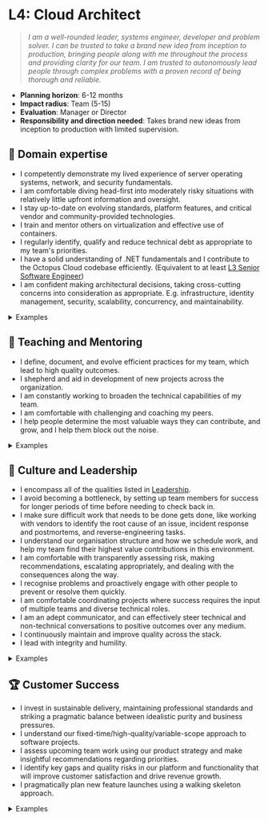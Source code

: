 # L4: Cloud Architect

> _I am a well-rounded leader, systems engineer, developer and problem solver. I can be trusted to take a brand new idea from inception to production, bringing people along with me throughout the process and providing clarity for our team. I am trusted to autonomously lead people through complex problems with a proven record of being thorough and reliable._

- **Planning horizon**: 6-12 months
- **Impact radius**: Team (5-15)
- **Evaluation**: Manager or Director
- **Responsibility and direction needed**: Takes brand new ideas from inception to production with limited supervision.

## 🦉 Domain expertise

- I competently demonstrate my lived experience of server operating systems, network, and security fundamentals.
- I am comfortable diving head-first into moderately risky situations with relatively little upfront information and oversight.
- I stay up-to-date on evolving standards, platform features, and critical vendor and community-provided technologies.
- I train and mentor others on virtualization and effective use of containers.
- I regularly identify, qualify and reduce technical debt as appropriate to my team's priorities.
- I have a solid understanding of .NET fundamentals and I contribute to the Octopus Cloud codebase efficiently. (Equivalent to at least [L3 Senior Software Engineer](../Software-Engineering/L3-Senior-Software-Engineer.md))
- I am confident making architectural decisions, taking cross-cutting concerns into consideration as appropriate. 
  E.g. infrastructure, identity management, security, scalability, concurrency, and maintainability.

<details>
<summary>Examples</summary>

- I successfully completed a large, complex project with multiple components.
- I dived head-first into a bug fix or incident in an area of significant ambiguity or risk, led the investigation and resolved the issue.
- I made appropriate trade-offs and scope decisions in order to ship a product. I engaged stakeholders and kept them informed.
- I researched a new feature by engaging with the vendor, completed a PoC and prepared a pitch.

</details>

## 🌱 Teaching and Mentoring

- I define, document, and evolve efficient practices for my team, which lead to high quality outcomes.
- I shepherd and aid in development of new projects across the organization.
- I am constantly working to broaden the technical capabilities of my team.
- I am comfortable with challenging and coaching my peers.
- I help people determine the most valuable ways they can contribute, and grow, and I help them block out the noise.

<details>
<summary>Examples</summary>

- I provided training and mentoring for multiple team members, deliberately helping them to round out their skill sets.
- I shared my on-the-job learning and experiences with others so they can understand and be more effective in their own roles.
- I broke up a project in such a way that lined up appropriate challenges for each of my teammates that helped them grow.
- I had some difficult conversations with my teammates, challenging them directly while showing them that I care for them personally.
- I saw an opportunity to train others on an aspect of cloud platform, and I followed through to provide a knowledge sharing session.
- I was buddy to a new team member and helped them navigate our systems and culture.
- I adjusted my interactions to adapt to the different working styles and needs of individuals on my team.

</details>

## 🧭 Culture and Leadership

- I encompass all of the qualities listed in [Leadership](https://github.com/OctopusDeploy/People/blob/main/Leadership.md).
- I avoid becoming a bottleneck, by setting up team members for success for longer periods of time before needing to check back in.
- I make sure difficult work that needs to be done gets done, like working with vendors to identify the root cause of an issue, 
  incident response and postmortems, and reverse-engineering tasks.
- I understand our organisation structure and how we schedule work, and help my team find their highest value contributions in this environment.
- I am comfortable with transparently assessing risk, making recommendations, escalating appropriately, and dealing with the consequences along the way.
- I recognise problems and proactively engage with other people to prevent or resolve them quickly.
- I am comfortable coordinating projects where success requires the input of multiple teams and diverse technical roles.
- I am an adept communicator, and can effectively steer technical and non-technical conversations to positive outcomes over any medium.
- I continuously maintain and improve quality across the stack.
- I lead with integrity and humility.

<details>
<summary>Examples</summary>

- I identified the work involved with delivering a pitch, broke it into tasks and managed the project to completion.
- I provided principles to my team that allowed other engineers to navigate more decisions of their own, without relying on me as a sole decision maker.
- I accurately documented the options considered in decision making to ensure that we did not re-tread the same ground next time.
- I took ownership of my team's retrospective process, making sure everyone had a voice in how our team works and evolves together.
- I performed interviews for cloud engineering candidates, providing detailed and useful feedback.
- I confidently pitched an idea, positively influencing and convincing people to take decisive action.
- I effectively steered technical and non-technical conversations to positive outcomes.
- I was typically the first to take responsibility for reducing waste in our process.
- I noticed a project was going to take longer than expected, so I pulled together relevant stakeholders to propose an updated plan and reach a consensus.
- I thoughtfully challenged and provided alternatives to a direction given by my manager, TSO or a Principal Software Engineer, with good results.  

</details>

## 🏆 Customer Success

- I invest in sustainable delivery, maintaining professional standards and striking a pragmatic balance between idealistic purity and business pressures.
- I understand our fixed-time/high-quality/variable-scope approach to software projects.
- I assess upcoming team work using our product strategy and make insightful recommendations regarding priorities.
- I identify key gaps and quality risks in our platform and functionality that will improve customer satisfaction and drive revenue growth.
- I pragmatically plan new feature launches using a walking skeleton approach.

<details>
<summary>Examples</summary>

- I contributed to shaping a pitch, identified risks and appropriate scoping, that helped us ship value to customers as soon as possible, and meet the team's objectives.
- In delivering a pitch, I used the "scope hammer" judiciously, to maintain high quality while shipping as much value as possible to users within a cycle.
- I have multiple methods to review and understand customer requirements and I used this data to inform a pragmatic decision. 

</details>
